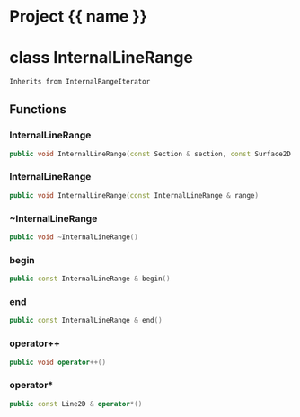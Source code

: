 <script setup>
import {useRoute} from 'vitepress'
const {path} = useRoute()
const tokens = path.split('/')
const words = tokens[2].split('-');
for (let i = 0; i < words.length; i++) {
    words[i] = words[i].charAt(0).toUpperCase() + words[i].slice(1);
    words[i] = words[i].replace('geode', 'Geode')
}
const name = words.join('-');
</script>
# Project {{ name }}

# class InternalLineRange


```cpp
Inherits from InternalRangeIterator
```



## Functions

### InternalLineRange

```cpp
public void InternalLineRange(const Section & section, const Surface2D & surface)
```


### InternalLineRange

```cpp
public void InternalLineRange(const InternalLineRange & range)
```


### ~InternalLineRange

```cpp
public void ~InternalLineRange()
```


### begin

```cpp
public const InternalLineRange & begin()
```


### end

```cpp
public const InternalLineRange & end()
```


### operator++

```cpp
public void operator++()
```


### operator*

```cpp
public const Line2D & operator*()
```




